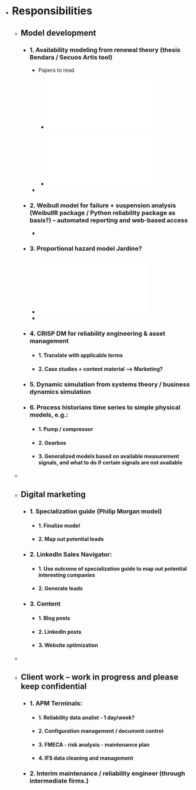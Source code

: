 - # Responsibilities
	- ## Model development
		- ### 1. Availability modeling from renewal theory (thesis Bendara / Secuos Artis tool)
			- Papers to read
				- ![A_conceptual_interpretation_of_the_renewal_theorem_with_applications_JvN.pdf](../assets/A_conceptual_interpretation_of_the_renewal_theorem_with_applications_JvN_1645798049453_0.pdf)
				- ![Bednara_thesis_2008 - Methds for approximating the availability functions.pdf](../assets/Bednara_thesis_2008_-_Methds_for_approximating_the_availability_functions_1645798062058_0.pdf)
			-
		- ### 2. Weibull model for failure + suspension analysis (WeibullR package / Python reliability package as basis?) – automated reporting and web-based access
			-
		- ### 3. Proportional hazard model Jardine?
			- ![Proportional_hazards_Jardine.pdf](../assets/Proportional_hazards_Jardine_1645798354955_0.pdf)
			-
		- ### 4. CRISP DM for reliability engineering & asset management
			- #### 1. Translate with applicable terms
			- #### 2. Case studies + content material --> Marketing?
		- ### 5. Dynamic simulation from systems theory / business dynamics simulation
		- ### 6. Process historians time series to simple physical models, e.g.:
			- #### 1. Pump / compressor
			- #### 2. Gearbox
			- #### 3. Generalized models based on available measurement signals, and what to do if certain signals are not available
	-
	- ## Digital marketing
		- ### 1. Specialization guide (Philip Morgan model)
			- #### 1. Finalize model
			- #### 2. Map out potential leads
		- ### 2. LinkedIn Sales Navigator:
			- #### 1. Use outcome of specialization guide to map out potential interesting companies
			- #### 2. Generate leads
		- ### 3. Content
			- #### 1. Blog posts
			- #### 2. LinkedIn posts
			- #### 3. Website optimization
	-
	- ## Client work – work in progress and please keep confidential
		- ### 1. APM Terminals:
			- #### 1. Reliability data analist - 1 day/week?
			- #### 2. Configuration management / document control
			- #### 3. FMECA - risk analysis - maintenance plan
			- #### 4. IFS data cleaning and management
		- ### 2. Interim maintenance / reliability engineer (through intermediate firms.)